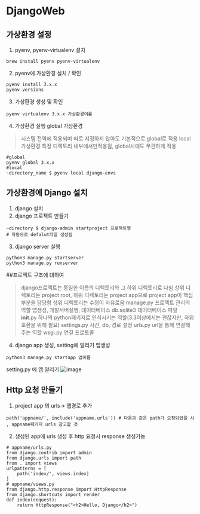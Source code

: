 # DjangoWeb
## 가상환경 설정
1. pyenv, pyenv-virtualenv 설치
```
brew install pyenv pyenv-virtualenv
```
2. pyenv에 가상환경 설치 / 확인
```
pyenv install 3.x.x 
pyenv versions
```
3. 가상환경 생성 및 확인
```
pyenv virtualenv 3.x.x 가상환경이름
```
4. 가상환경 실행
global 가상환경
>시스템 전역에 적용되며 따로 지정하지 않아도 기본적으로 global로 적용
local 가상환경
>특정 디렉토리 내부에서만적용됨, global시에도 무관하게 적용
```
#global
pyenv global 3.x.x
#local
~directory_name $ pyenv local django-envs 
```

## 가상환경에 Django 설치
1. django 설치
2. django 프로젝트 만들기
```
~directory $ django-admin startproject 프로젝트명
# 자동으로 defalut파일 생성됨
```
3. django server 실행
```
python3 manage.py startserver
python3 manage.py runserver
```
##프로젝트 구조에 대하여
>django프로젝트는 동일한 이름의 디렉토리와 그 하위 디렉토리로 나뉨
>상위 디렉토리는 project root, 하위 디렉토리는 project app으로 project app이 핵심부분을 담당함
>상위 디렉토리는 수정이 자유로움
>manage.py 프로젝트 관리의 역할 앱생성, 개발서버실행, 데이터베이스
>db.sqlite3 데이터베이스 파일
>__init__.py 하나의 python패키지로 인식시키는 역할(3.3이상에서는 괜찮지만, 하위호환을 위해 필요)
>settings.py 시간, db, 경로 설정
>urls.py url을 통해 연결해주는 역할 
>wsgi.py 연결 프로토콜

4. django app 생성, setting에 알리기
앱생성
```
python3 manage.py startapp 앱이름
```
setting.py 에 앱 알리기
![image](https://user-images.githubusercontent.com/37652653/136658204-9a97f54a-506d-4710-ba24-d5a9d649b6cd.png)


## Http 요청 만들기

1. project app 의 urls-> 앱경로 추가
```
path('appname/', include('appname.urls')) # 다음과 같은 path가 요청되었을 시 , appname패키지 urls 참고할 것 
```
2. 생성된 app에 urls 생성 후 http 요청시 response 생성가능
```
# appname/urls.py 
from django.contrib import admin
from django.urls import path
from . import views
urlpatterns = [
    path('index/', views.index)
]
# appname/views.py
from django.http.response import HttpResponse
from django.shortcuts import render
def index(request):
    return HttpResponse("<h2>Hello, Django</h2>")
```
